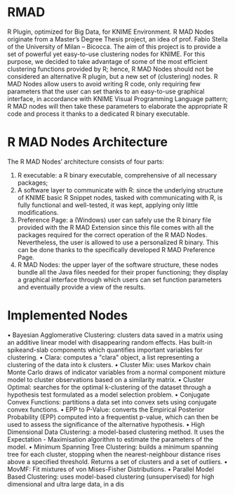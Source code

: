 # RMAD
R Plugin, optimized for Big Data, for KNIME Environment.
R MAD Nodes originate from a Master’s Degree Thesis project, an idea of prof.
Fabio Stella of the University of Milan – Bicocca.
The aim of this project is to provide a set of powerful yet easy-to-use clustering
nodes for KNIME. For this purpose, we decided to take advantage of some of the
most efficient clustering functions provided by R; hence, R MAD Nodes should not
be considered an alternative R plugin, but a new set of (clustering) nodes.
R MAD Nodes allow users to avoid writing R code, only requiring few parameters
that the user can set thanks to an easy-to-use graphical interface, in accordance
with KNIME Visual Programming Language pattern; R MAD nodes will then take
these parameters to elaborate the appropriate R code and process it thanks to a
dedicated R binary executable.
# R MAD Nodes Architecture
The R MAD Nodes’ architecture consists of four parts:
1. R executable: a R binary executable, comprehensive of all necessary
packages;
2. A software layer to communicate with R: since the underlying structure of
KNIME basic R Snippet nodes, tasked with communicating with R, is fully
functional and well-tested, it was kept, applying only little modifications.
3. Preference Page: a (Windows) user can safely use the R binary file provided
with the R MAD Extension since this file comes with all the packages
required for the correct operation of the R MAD Nodes. Nevertheless, the
user is allowed to use a personalized R binary. This can be done thanks to
the specifically developed R MAD Preference Page.
4. R MAD Nodes: the upper layer of the software structure, these nodes
bundle all the Java files needed for their proper functioning; they display a
graphical interface through which users can set function parameters and
eventually provide a view of the results.
# Implemented Nodes
• Bayesian Agglomerative Clustering: clusters data saved in a matrix using an
additive linear model with disappearing random effects. Has built-in spikeand-slab
components which quantifies important variables for clustering.
• Clara: computes a "clara" object, a list representing a clustering of the data
into k clusters.
• Cluster Mix: uses Markov chain Monte Carlo draws of indicator variables
from a normal component mixture model to cluster observations based on
a similarity matrix.
• Cluster Optimal: searches for the optimal k-clustering of the dataset
through a hypothesis test formulated as a model selection problem.
• Conjugate Convex Functions: partitions a data set into convex sets using
conjugate convex functions.
• EPP to P-Value: converts the Empirical Posterior Probability (EPP) computed
into a frequentist p-value, which can then be used to assess the significance
of the alternative hypothesis.
• High Dimensional Data Clustering: a model-based clustering method. It uses
the Expectation - Maximisation algorithm to estimate the parameters of
the model.
• Minimum Spanning Tree Clustering: builds a minimum spanning tree for each
cluster, stopping when the nearest-neighbour distance rises above a
specified threshold. Returns a set of clusters and a set of outliers.
• MovMF: Fit mixtures of von Mises-Fisher Distributions.
• Parallel Model Based Clustering: uses model-based clustering (unsupervised)
for high dimensional and ultra large data, in a dis
